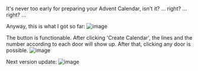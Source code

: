 It's never too early for preparing your Advent Calendar, isn't it?
...
right?
...
right?
...

Anyway, this is what I got so far:
![image](https://user-images.githubusercontent.com/107708977/188491521-2bdc0f1a-47e1-402b-9a64-2a38dd823796.png)


The button is functionable. After clicking 'Create Calendar', the lines and the number according to each door will show up.
After that, clicking any door is possible.
![image](https://user-images.githubusercontent.com/107708977/188491717-7d55212c-228c-4950-b184-f6a49f5c11e2.png)


Next version update:
![image](https://user-images.githubusercontent.com/107708977/192110656-5cdad0ea-9501-429b-96e6-903fab1fa1fe.png)


